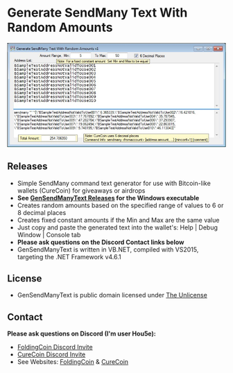 # Generate SendMany Text With Random Amounts

![Screenshot](Screenshot.jpg)

## Releases

- Simple SendMany command text generator for use with Bitcoin-like wallets (CureCoin) for giveaways or airdrops
- **See [GenSendManyText Releases](https://github.com/Hou5e/GenSendManyText/releases) for the Windows executable**
- Creates random amounts based on the specified range of values to 6 or 8 decimal places
- Creates fixed constant amounts if the Min and Max are the same value
- Just copy and paste the generated text into the wallet's: Help | Debug Window | Console tab
- **Please ask questions on the Discord Contact links below**
- GenSendManyText is written in VB.NET, compiled with VS2015, targeting the .NET Framework v4.6.1

## License

- GenSendManyText is public domain licensed under [The Unlicense](LICENSE "The Unlicense")

## Contact

**Please ask questions on Discord (I'm user Hou5e):**
  * [FoldingCoin Discord Invite](https://discord.gg/CvZ7gAs)
  * [CureCoin Discord Invite](https://discord.gg/jtztkFZ)
  * See Websites: [FoldingCoin](http://foldingcoin.net/) & [CureCoin](http://curecoin.net/) 